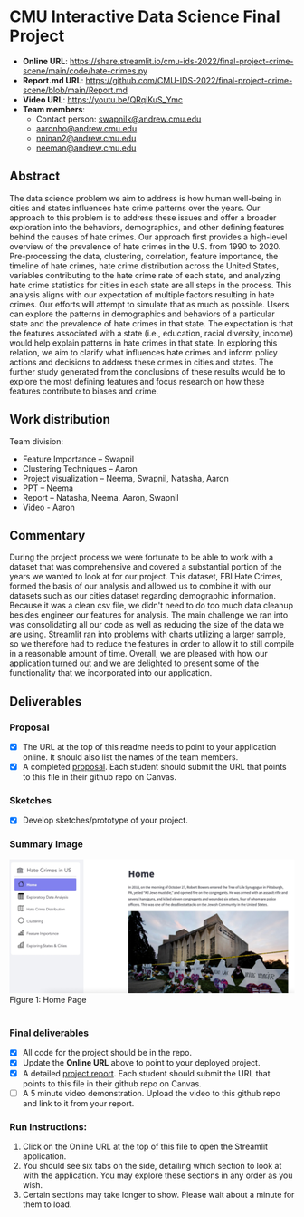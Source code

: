 # CMU Interactive Data Science Final Project

* **Online URL**: https://share.streamlit.io/cmu-ids-2022/final-project-crime-scene/main/code/hate-crimes.py
* **Report.md URL**: https://github.com/CMU-IDS-2022/final-project-crime-scene/blob/main/Report.md
* **Video URL**: https://youtu.be/QRqiKuS_Ymc
* **Team members**:
  * Contact person: swapnilk@andrew.cmu.edu
  * aaronho@andrew.cmu.edu
  * nninan2@andrew.cmu.edu
  * neeman@andrew.cmu.edu

## Abstract

The data science problem we aim to address is how human well-being in cities and states influences hate crime patterns over the years. Our approach to this problem is to address these issues and offer a broader exploration into the behaviors, demographics, and other defining features behind the causes of hate crimes. Our approach first provides a high-level overview of the prevalence of hate crimes in the U.S. from 1990 to 2020. Pre-processing the data, clustering, correlation, feature importance, the timeline of hate crimes, hate crime distribution across the United States, variables contributing to the hate crime rate of each state, and analyzing hate crime statistics for cities in each state are all steps in the process. This analysis aligns with our expectation of multiple factors resulting in hate crimes. Our efforts will attempt to simulate that as much as possible. Users can explore the patterns in demographics and behaviors of a particular state and the prevalence of hate crimes in that state. The expectation is that the features associated with a state (i.e., education, racial diversity, income) would help explain patterns in hate crimes in that state. In exploring this relation, we aim to clarify what influences hate crimes and inform policy actions and decisions to address these crimes in cities and states. The further study generated from the conclusions of these results would be to explore the most defining features and focus research on how these features contribute to biases and crime.


## Work distribution

Team division:
- Feature Importance – Swapnil
- Clustering Techniques – Aaron
- Project visualization – Neema, Swapnil, Natasha, Aaron
- PPT – Neema
- Report – Natasha, Neema, Aaron, Swapnil
- Video - Aaron

## Commentary
During the project process we were fortunate to be able to work with a dataset that was comprehensive and covered a substantial portion of the years we wanted to look at for our project. This dataset, FBI Hate Crimes, formed the basis of our analysis and allowed us to combine it with our datasets such as our cities dataset regarding demographic information. Because it was a clean csv file, we didn't need to do too much data cleanup besides engineer our features for analysis. The main challenge we ran into was consolidating all our code as well as reducing the size of the data we are using. Streamlit ran into problems with charts utilizing a larger sample, so we therefore had to reduce the features in order to allow it to still compile in a reasonable amount of time. Overall, we are pleased with how our application turned out and we are delighted to present some of the functionality that we incorporated into our application.

## Deliverables

### Proposal

- [X] The URL at the top of this readme needs to point to your application online. It should also list the names of the team members.
- [X] A completed [proposal](Proposal.md). Each student should submit the URL that points to this file in their github repo on Canvas.

### Sketches

- [X] Develop sketches/prototype of your project.

### Summary Image 
<img src="https://github.com/CMU-IDS-2022/final-project-crime-scene/blob/e0b1cdeb424ba73ea6b2ed021f1b94a8f11435d2/images/f1.jpg">
Figure 1: Home Page 
<br />
<br />

### Final deliverables

- [X] All code for the project should be in the repo.
- [X] Update the **Online URL** above to point to your deployed project.
- [X] A detailed [project report](Report.md).  Each student should submit the URL that points to this file in their github repo on Canvas.
- [ ] A 5 minute video demonstration.  Upload the video to this github repo and link to it from your report.

### Run Instructions:
1. Click on the Online URL at the top of this file to open the Streamlit application.
2. You should see six tabs on the side, detailing which section to look at with the application. You may explore these sections in any order as you wish. 
3. Certain sections may take longer to show. Please wait about a minute for them to load. 
